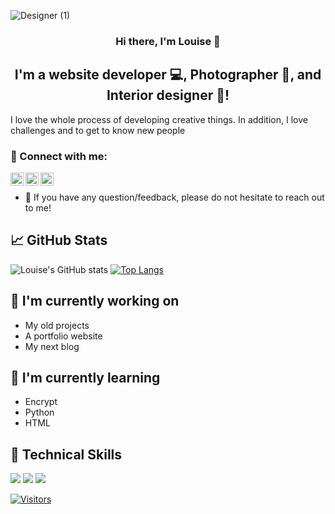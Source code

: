  
![Designer (1)](https://user-images.githubusercontent.com/77670525/175287582-1d188c37-1767-4534-9763-366daaf05a14.png)

<h3 align="center">
Hi there, I'm Louise</a> 👋
</h3>

<h2 align="center">
I'm a website developer 💻, Photographer 📸, and  Interior designer 🎨!
</h2> 

I love the whole process of developing creative things. In addition, I love challenges and to get to know new people


### 🤝 Connect with me:

<a href="https://www.linkedin.com/in/louise-van-staveren-5727b723b/"><img align="left" src="https://raw.githubusercontent.com/yushi1007/yushi1007/main/images/linkedin.svg" alt="Louise van Staveren | LinkedIn" width="21px"/></a>
<a href="https://www.instagram.com/louisevsx_/"><img align="left" src="https://raw.githubusercontent.com/yushi1007/yushi1007/main/images/instagram.svg" alt="louisevsx | Instagram" width="21px"/></a>
<a href="https://medium.com/@louisevs"><img align="left" src="https://raw.githubusercontent.com/yushi1007/yushi1007/main/images/medium.svg" alt="louisevs | Medium" width="21px"/></a>
</br>
- 💬 If you have any question/feedback, please do not hesitate to reach out to me!



## 📈 GitHub Stats 

![Louise's GitHub stats](https://github-readme-stats.vercel.app/api?username=LouisevS&show_icons=true&theme=omni)
[![Top Langs](https://github-readme-stats.vercel.app/api/top-langs/?username=LouisevS&show_icons=true&theme=omni)](https://github.com/LouisevS)

## 🔭 I'm currently working on

- My old projects
- A portfolio website
- My next blog


## 🌱 I'm currently learning

- Encrypt
- Python 
- HTML



## 💼 Technical Skills


![](https://img.shields.io/badge/Code-JavaScript-informational?style=flat&logo=JavaScript&color=F7DF1E)
![](https://img.shields.io/badge/Code-Ruby-informational?style=flat&logo=Ruby&color=CC342D)
![](https://img.shields.io/badge/Code-HTML5-informational?style=flat&logo=HTML5&color=E34F26)


[![Visitors](https://visitor-badge.glitch.me/badge?page_id=LouisevS.LouisevS)](https://www.Louise.dev/)
